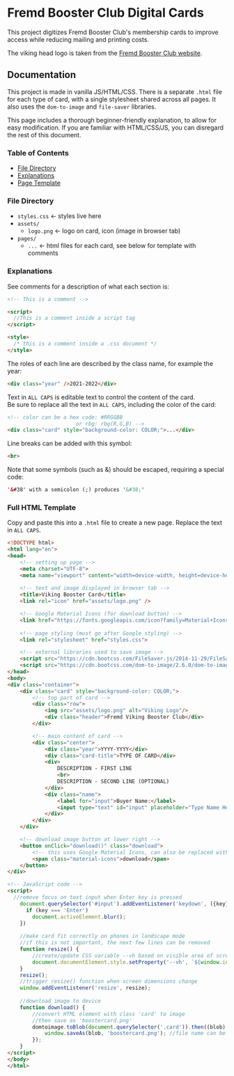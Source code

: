 # Fremd Booster Club Digital Cards

This project digitizes Fremd Booster Club's membership cards to improve access while reducing mailing and printing costs.

The viking head logo is taken from the [Fremd Booster Club website](https://www.fremdboosterclub.org/sites/all/themes/educational1/logo.png).

## Documentation

This project is made in vanilla JS/HTML/CSS.
There is a separate `.html` file for each type of card, 
with a single stylesheet shared across all pages. 
It also uses the `dom-to-image` and `file-saver` libraries.

This page includes a thorough beginner-friendly explanation, to allow for easy modification.
If you are familiar with HTML/CSS/JS, you can disregard the rest of this document.

### Table of Contents
- [File Directory](#file-directory)
- [Explanations](#explanations)
- [Page Template](#full-html-template)

### File Directory

* `styles.css` &larr; styles live here
* `assets/ `
  * `logo.png`     &larr; logo on card, icon (image in browser tab)
* `pages/`
  * `...` &larr; html files for each card, see below for template with comments

### Explanations

See comments for a description of what each section is:
```html
<!-- This is a comment -->

<script>
  //This is a comment inside a script tag
</script>

<style>
  /* this is a comment inside a .css document */
</style>
```
The roles of each line are described by the class name, for example the year:
```html
<div class="year" />2021-2022</div>
```

Text in `ALL CAPS` is editable text to control the content of the card.<br>
Be sure to replace all the text in `ALL CAPS`, including the color of the card:
```html
<!-- color can be a hex code: #RRGGBB 
                      or rbg: rbg(R,G,B) -->
<div class="card" style="background-color: COLOR;">...</div>
```
Line breaks can be added with this symbol:
```html
<br>
```

Note that some symbols (such as &) should be escaped, requiring a special code:
```html
'&#38' with a semicolon (;) produces '&#38;'
```

### Full HTML Template
Copy and paste this into a `.html` file to create a new page. 
Replace the text in `ALL CAPS`.

```html
<!DOCTYPE html>
<html lang="en">
<head>
    <!-- setting up page -->
    <meta charset="UTF-8">
    <meta name="viewport" content="width=device-width, height=device-height, initial-scale=1.0">
    
    <!-- text and image displayed in browser tab -->
    <title>Viking Booster Card</title>
    <link rel="icon" href="assets/logo.png" />

    <!-- Google Material Icons (for download button) -->
    <link href="https://fonts.googleapis.com/icon?family=Material+Icons" rel="stylesheet">
    
    <!-- page styling (must go after Google styling) -->
    <link rel="stylesheet" href="styles.css">

    <!-- external libraries used to save image -->
    <script src="https://cdn.bootcss.com/FileSaver.js/2014-11-29/FileSaver.min.js"></script>
    <script src="https://cdn.bootcss.com/dom-to-image/2.6.0/dom-to-image.min.js"></script>
</head>
<body>
<div class="container">
    <div class="card" style="background-color: COLOR;">
        <!-- top part of card -->
        <div class="row">
            <img src="assets/logo.png" alt="Viking Logo"/>
            <div class="header">Fremd Viking Booster Club</div>
        </div>

        <!-- main content of card -->
        <div class="center">
            <div class="year">YYYY-YYYY</div>
            <div class="card-title">TYPE OF CARD</div>
            <div>
                DESCRIPTION - FIRST LINE
                <br>
                DESCRIPTION - SECOND LINE (OPTIONAL)
            </div>
            <div class="name">
                <label for="input">Buyer Name:</label>
                <input type="text" id="input" placeholder="Type Name Here"/>
            </div>
        </div>
    </div>

    <!-- download image button at lower right -->
    <button onClick="download()" class="download">
        <!-- this uses Google Material Icons, can also be replaced with an image -->
        <span class="material-icons">download</span>
    </button>
</div>

<!-- JavaScript code -->
<script>
  //remove focus on text input when Enter key is pressed
    document.querySelector('#input').addEventListener('keydown', ({key}) => {
      if (key === 'Enter')
        document.activeElement.blur();
    })
  
    //make card fit correctly on phones in landscape mode
    //if this is not important, the next few lines can be removed
    function resize() {
        //create/update CSS variable --vh based on visible area of screen
        document.documentElement.style.setProperty('--vh', `${window.innerHeight * 0.01}px`);
    }
    resize();
    //trigger resize() function when screen dimensions change
    window.addEventListener('resize', resize);
    
    //download image to device
    function download() {
        //convert HTML element with class 'card' to image
        //then save as 'boostercard.png'
        domtoimage.toBlob(document.querySelector('.card')).then((blob) => {
            window.saveAs(blob, 'boostercard.png'); //file name can be changed
        });
    }
</script>
</body>
</html>
```